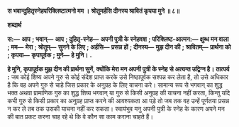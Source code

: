 **स भवान्दुहितृस्नेहपरिक्लिष्टात्मनो मम ।** **श्रोतुमर्हसि दीनस्य श्रावितं कृपया मुने ॥ ८॥** 

**शब्दार्थ** 

**स:—** **आप** **; भवान्—** **आप** **; दुहितृ-स्नेह—** **अपनी पुत्री के स्नेहवश** **; परिक्लिष्ट-आत्मन:—** **क्षुब्ध मन वाला** **; मम—** **मेरा** **; श्रोतुम्—** **सुनने के लिए** **; अर्हसि—** **प्रसन्न हों** **; दीनस्य—** **मुझ दीन की** **; श्रावितम्—** **प्रार्थना को** **; कृपया—** **कृपापूर्वक** **; मुने—** **हे मुनि।** **.** 

**हे मुनि, कृपापूर्वक मुझ दीन की प्रार्थना सुनें, क्योंकि मेरा मन अपनी पुत्री के स्नेह** **से अत्यन्त उद्विग्न है।** **तात्पर्य :** जब कोई शिष्य अपने गुरु से कोई संदेश प्राप्त करके उसे निष्ठापूर्वक सश्पन्न कर लेता है, तो उसे अधिकार है कि वह अपने गुरु से चाहे जिस प्रकार के अनुग्रह के लिए याचना करे। सामान्य रूप से भगवान् का शुद्ध भक्त अथवा प्रामाणिक गुरु का शुद्ध शिष्य भगवान् या गुरु से किसी अनुग्रह की याचना नहीं करता, किन्तु यदि कभी गुरु से किसी प्रकार का अनुग्रह प्राप्त करने की आवश्यकता आ पड़े तो जब तक वह उन्हें पूर्णतया प्रसन्न न कर ले तब तक उसकी याचना नहीं कर सकता। स्वायंभुव मनु अपनी पुत्री के स्नेह के कारण अपने मन की बात प्रकट करना चाह रहे थे कि वे कौन सा काम कराना चाहते हैं।  